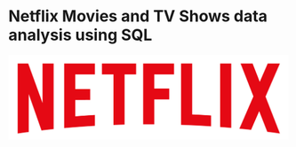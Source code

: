 # Netflix Movies and TV Shows data analysis using SQL

![Netflix Logo](https://github.com/alhansidd70/Netflix_sql_project/blob/main/logo.png)

